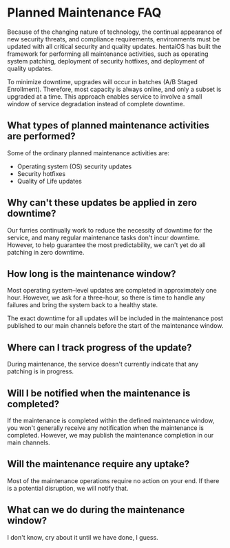 # Planned Maintenance FAQ

Because of the changing nature of technology, the continual appearance of new security threats, and compliance requirements, environments must be updated with all critical security and quality updates. hentaiOS has built the framework for performing all maintenance activities, such as operating system patching, deployment of security hotfixes, and deployment of quality updates.

To minimize downtime, upgrades will occur in batches (A/B Staged Enrollment). Therefore, most capacity is always online, and only a subset is upgraded at a time. This approach enables service to involve a small window of service degradation instead of complete downtime.

## What types of planned maintenance activities are performed?
Some of the ordinary planned maintenance activities are:
- Operating system (OS) security updates
- Security hotfixes
- Quality of Life updates

## Why can't these updates be applied in zero downtime?
Our furries continually work to reduce the necessity of downtime for the service, and many regular maintenance tasks don't incur downtime. However, to help guarantee the most predictability, we can't yet do all patching in zero downtime.

## How long is the maintenance window?
Most operating system–level updates are completed in approximately one hour. However, we ask for a three-hour, so there is time to handle any failures and bring the system back to a healthy state.

The exact downtime for all updates will be included in the maintenance post published to our main channels before the start of the maintenance window.

## Where can I track progress of the update?
During maintenance, the service doesn't currently indicate that any patching is in progress.

## Will I be notified when the maintenance is completed?
If the maintenance is completed within the defined maintenance window, you won't generally receive any notification when the maintenance is completed. However, we may publish the maintenance completion in our main channels.

## Will the maintenance require any uptake?
Most of the maintenance operations require no action on your end. If there is a potential disruption, we will notify that.

## What can we do during the maintenance window?
I don't know, cry about it until we have done, I guess.

